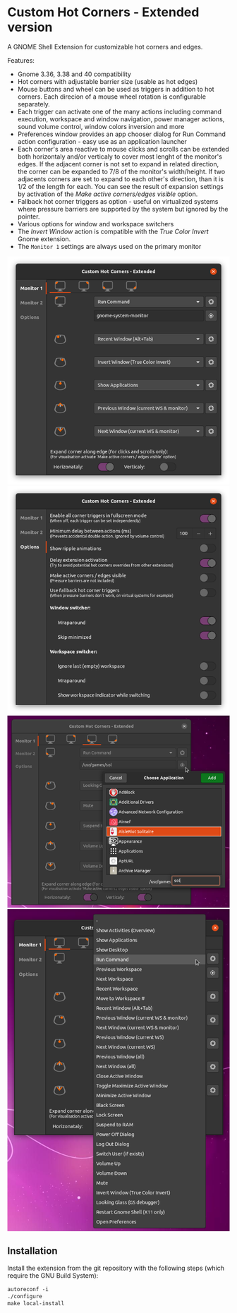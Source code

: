 # Custom Hot Corners - Extended version

A GNOME Shell Extension for customizable hot corners and edges.

Features:

- Gnome 3.36, 3.38 and 40 compatibility
- Hot corners with adjustable barrier size (usable as hot edges)
- Mouse buttons and wheel can be used as triggers in addition to hot corners. Each direcion of a mouse wheel rotation is configurable separately.
- Each trigger can activate one of the many actions including command execution, workspace and window navigation, power manager actions, sound volume control, window colors inversion and more
- Preferences window provides an app chooser dialog for Run Command action configuration - easy use as an application launcher
- Each corner's area reactive to mouse clicks and scrolls can be extended both horizontaly and/or verticaly to cover most lenght of the monitor's edges. If the adjacent corner is not set to expand in related direction, the corner can be expanded to 7/8 of the monitor's width/height. If two adjacents corners are set to expand to each other's direction, than it is 1/2 of the length for each. You can see the result of expansion settings by activation of the *Make active corners/edges visible* option.
- Fallback hot corner triggers as option - useful on virtualized systems where pressure barriers are supported by the system but ignored by the pointer.
- Various options for window and workspace switchers
- The *Invert Window* action is compatible with the *True Color Invert* Gnome extension.
- The `Monitor 1` settings are always used on the primary monitor

![Extension configuration window](screenshot.png)
![Extension configuration window](screenshot1.png)
![Extension configuration window](screenshot2.png)
![Extension configuration window](screenshot3.png)

## Installation

Install the extension from the git repository with the following steps (which require the GNU Build System):

    autoreconf -i
    ./configure
    make local-install
